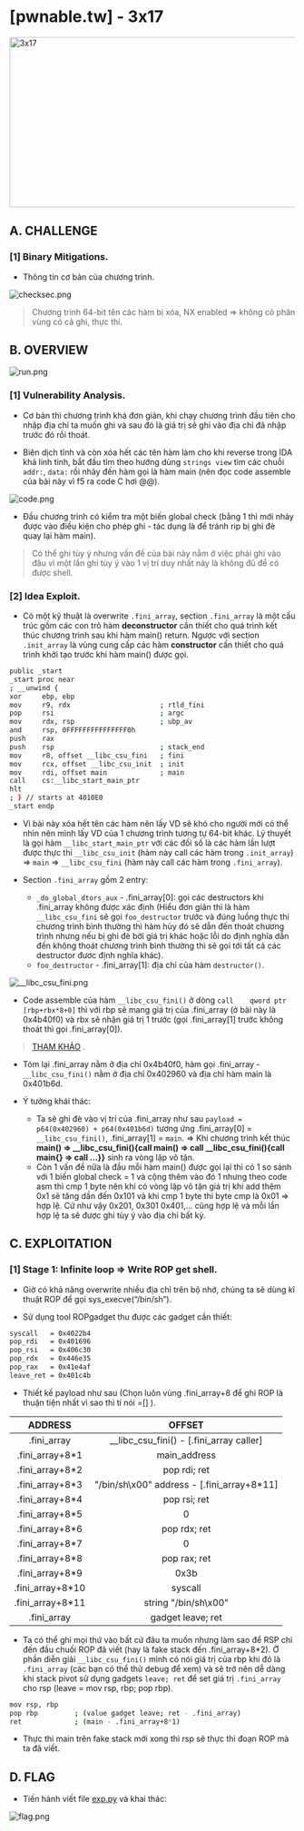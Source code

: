 # [pwnable.tw] - 3x17

<img src="./images/3x17.png" alt="3x17" width="550" height="300">

## A. CHALLENGE 

### [1] Binary Mitigations. 

- Thông tin cơ bản của chương trình.

![checksec.png](./images/checksec.png)

>Chương trình 64-bit tên các hàm bị xóa, NX enabled => không có phân vùng có cả ghi, thực thi.

## B. OVERVIEW

![run.png](./images/run.png)

### [1] Vulnerability Analysis.

- Cơ bản thì chương trình khá đơn giản, khi chạy chương trình đầu tiên cho nhập địa chỉ ta muốn ghi và sau đó là giá trị sẽ ghi vào địa chỉ đã nhập trước đó rồi thoát.

- Biên dịch tĩnh và còn xóa hết các tên hàm làm cho khi reverse trong IDA khá linh tinh, bắt đầu tìm theo hướng dùng `strings view` tìm các chuỗi `addr:`, `data:` rồi nhảy đến hàm gọi là hàm main (nên đọc code assemble của bài này vì f5 ra code C hơi @@).

![code.png](./images/code.png)

- Đầu chương trình có kiểm tra một biến global check (bằng 1 thì mới nhảy được vào điều kiện cho phép ghi - tác dụng là để tránh rip bị ghi đè quay lại hàm main).

> Có thể ghi tùy ý nhưng vấn đề của bài này nằm ở việc phải ghi vào đâu vì một lần ghi tùy ý vào 1 vị trí duy nhất này là không đủ để có được shell.

### [2] Idea Exploit.

- Có một kỹ thuật là overwrite `.fini_array`, section `.fini_array` là một cấu trúc gồm các con trỏ hàm __deconstructor__ cần thiết cho quá trình kết thúc chương trình sau khi hàm main() return. Ngược với section `.init_array` là vùng cung cấp các hàm __constructor__ cần thiết cho quá trình khởi tạo trước khi hàm main() được gọi.

```bash
public _start
_start proc near
; __unwind {
xor     ebp, ebp
mov     r9, rdx                      ; rtld_fini
pop     rsi                          ; argc
mov     rdx, rsp                     ; ubp_av
and     rsp, 0FFFFFFFFFFFFFFF0h
push    rax
push    rsp                          ; stack_end
mov     r8, offset __libc_csu_fini   ; fini
mov     rcx, offset __libc_csu_init  ; init
mov     rdi, offset main             ; main
call    cs:__libc_start_main_ptr
hlt                                  
; } // starts at 4010E0
_start endp
```

- Vì bài này xóa hết tên các hàm nên lấy VD sẽ khó cho người mới có thể nhìn nên mình lấy VD của 1 chương trình tương tự 64-bit khác. Lý thuyết là gọi hàm `__libc_start_main_ptr` với các đối số  là các hàm lần lượt được thực thi `__libc_csu_init` (hàm này call các hàm trong `.init_array`) => `main` => `__libc_csu_fini` (hàm này call các hàm trong `.fini_array`).

- Section `.fini_array` gồm 2 entry:
    * `_do_global_dtors_aux` - .fini_array[0]: gọi các destructors khi .fini_array không được xác định (Hiểu đơn giản thì là hàm `__libc_csu_fini` sẽ gọi `foo_destructor` trước và đúng luồng thực thi chương trình bình thường thì hàm hủy đó sẽ dẫn đến thoát chương trình nhưng nếu bị ghi đè bởi giá trị khác hoặc lỗi do định nghĩa dẫn đến không thoát chương trình bình thường thì sẽ gọi tới tất cả các destructor đươc định nghĩa khác).
    * `foo_destructor` - .fini_array[1]: địa chỉ của hàm `destructor()`.

![__libc_csu_fini.png](./images/__libc_csu_fini.png)

- Code assemble của hàm `__libc_csu_fini()` ở dòng `call    qword ptr [rbp+rbx*8+0]` thì với rbp sẽ mang giá trị của .fini_array (ở bài này là 0x4b40f0) và rbx sẽ nhận giá trị 1 trước (gọi .fini_array[1] trước không thoát thì gọi .fini_array[0]).

>[THAM KHẢO](https://blog.k3170makan.com/2018/10/introduction-to-elf-format-part-v.html) .

- Tóm lại .fini_array nằm ở địa chỉ 0x4b40f0, hàm gọi .fini_array - `__libc_csu_fini()` nằm ở địa chỉ 0x402960 và địa chỉ hàm main là 0x401b6d.

- Ý tưởng khái thác:
    * Ta sẽ ghi đè vào vị trí của .fini_array như sau `payload = p64(0x402960) + p64(0x401b6d)` tương ứng .fini_array[0] = `__libc_csu_fini()`, .fini_array[1] = `main`.
    => Khi chương trình kết thúc **main() =>  __libc_csu_fini(){call main() => call __libc_csu_fini(){call main{} => call ...}}** sinh ra vòng lặp vô tận.
    * Còn 1 vấn đề nữa là đầu mỗi hàm main() được gọi lại thì có 1 so sánh với 1 biến global check = 1 và cộng thêm vào đó 1 nhưng theo code asm thì cmp 1 byte nên khi có vòng lặp vô tận giá trị khi add thêm 0x1 sẽ tăng dần đến 0x101 và khi cmp 1 byte thì byte cmp là 0x01 => hợp lệ. Cứ như vậy 0x201, 0x301 0x401,... cũng hợp lệ và mỗi lần hợp lệ ta sẽ được ghi tùy ý vào địa chỉ bất kỳ.       


## C. EXPLOITATION

### [1] Stage 1: Infinite loop => Write ROP get shell.

- Giờ có khả năng overwrite nhiều địa chỉ trên bộ nhớ, chúng ta sẽ dùng kĩ thuật ROP để gọi sys_execve(“/bin/sh”).

- Sử dụng tool ROPgadget thu được các gadget cần thiết:

```bash
syscall   = 0x4022b4
pop_rdi   = 0x401696
pop_rsi   = 0x406c30
pop_rdx   = 0x446e35
pop_rax   = 0x41e4af
leave_ret = 0x401c4b
```

- Thiết kế payload như sau (Chọn luôn vùng .fini_array+8 để ghi ROP là thuận tiện nhất vì sao thì tí nói =[] ).

|    ADDRESS           |                 OFFSET                        |
| :-------------:      | :-------------------------------------------: | 
|.fini_array           | __libc_csu_fini() - [.fini_array caller]      |   
|.fini_array+8*1       | main_adđress                                  | 
|.fini_array+8*2       | pop rdi; ret                                  | 
|.fini_array+8*3       | "/bin/sh\x00" address - [.fini_array+8*11]    |
|.fini_array+8*4       | pop rsi; ret                                  |
|.fini_array+8*5       | 0                                             | 
|.fini_array+8*6       | pop rdx; ret                                  | 
|.fini_array+8*7       | 0                                             |
|.fini_array+8*8       | pop rax; ret                                  |
|.fini_array+8*9       | 0x3b                                          | 
|.fini_array+8*10      | syscall                                       |  
|.fini_array+8*11      | string "/bin/sh\x00"                          |  
|.fini_array           | gadget leave; ret                             |

- Ta có thể ghi mọi thứ vào bất cứ đâu ta muốn nhưng làm sao để RSP chỉ đến đầu chuối ROP đã viết (hay là fake stack đến .fini_array+8*2). Ở phần diễn giải `__libc_csu_fini()` mình có nói giá trị của rbp khi đó là `.fini_array` (các bạn có thể thử debug để xem) và sẽ trở nên dễ dàng khi stack pivot sử dụng gadgets `leave; ret` để  set giá trị `.fini_array` cho rsp (leave = mov rsp, rbp; pop rbp).

```bash
mov rsp, rbp
pop rbp         ; (value gadget leave; ret - .fini_array)
ret             ; (main - .fini_array+8*1)
```

- Thực thi main trên fake stack mới xong thì rsp sẽ thực thi đoạn ROP mà ta đã viết.


## D. FLAG

- Tiến hành viết file [exp.py](./exp.py) và khai thác:

![flag.png](./images/flag.png)

